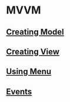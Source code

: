 # MVVM

## [Creating Model](Creating-Model.md)

## [Creating View](Creating-View.md)

## [Using Menu](Using-Menu.md)

## [Events](Events.md)
